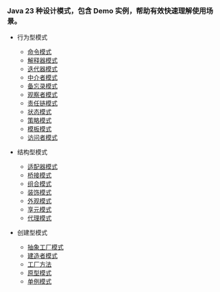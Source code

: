 
### Java 23 种设计模式，包含 Demo 实例，帮助有效快速理解使用场景。

- 行为型模式
    + [命令模式](https://github.com/Folgerjun/DesignPatterns-Java/tree/master/java-des/src/com/java/design/command)
    + [解释器模式](https://github.com/Folgerjun/DesignPatterns-Java/tree/master/java-des/src/com/java/design/interpreter)
    + [迭代器模式](https://github.com/Folgerjun/DesignPatterns-Java/tree/master/java-des/src/com/java/design/iterator)
    + [中介者模式](https://github.com/Folgerjun/DesignPatterns-Java/tree/master/java-des/src/com/java/design/mediator)
    + [备忘录模式](https://github.com/Folgerjun/DesignPatterns-Java/tree/master/java-des/src/com/java/design/memento)
    + [观察者模式](https://github.com/Folgerjun/DesignPatterns-Java/tree/master/java-des/src/com/java/design/observer)
    + [责任链模式](https://github.com/Folgerjun/DesignPatterns-Java/tree/master/java-des/src/com/java/design/responsibility)
    + [状态模式](https://github.com/Folgerjun/DesignPatterns-Java/tree/master/java-des/src/com/java/design/state)
    + [策略模式](https://github.com/Folgerjun/DesignPatterns-Java/tree/master/java-des/src/com/java/design/strategy)
    + [模板模式](https://github.com/Folgerjun/DesignPatterns-Java/tree/master/java-des/src/com/java/design/template)
    + [访问者模式](https://github.com/Folgerjun/DesignPatterns-Java/tree/master/java-des/src/com/java/design/visitor)

- 结构型模式
    + [适配器模式](https://github.com/Folgerjun/DesignPatterns-Java/tree/master/java-des/src/com/java/design/adapter)
    + [桥接模式](https://github.com/Folgerjun/DesignPatterns-Java/tree/master/java-des/src/com/java/design/bridge)
    + [组合模式](https://github.com/Folgerjun/DesignPatterns-Java/tree/master/java-des/src/com/java/design/composite)
    + [装饰模式](https://github.com/Folgerjun/DesignPatterns-Java/tree/master/java-des/src/com/java/design/decorator)
    + [外观模式](https://github.com/Folgerjun/DesignPatterns-Java/tree/master/java-des/src/com/java/design/facade)
    + [享元模式](https://github.com/Folgerjun/DesignPatterns-Java/tree/master/java-des/src/com/java/design/flyweight)
    + [代理模式](https://github.com/Folgerjun/DesignPatterns-Java/tree/master/java-des/src/com/java/design/proxy)

- 创建型模式
    + [抽象工厂模式](https://github.com/Folgerjun/DesignPatterns-Java/tree/master/java-des/src/com/java/design/abstractfactory)
    + [建造者模式](https://github.com/Folgerjun/DesignPatterns-Java/tree/master/java-des/src/com/java/design/build)
    + [工厂方法](https://github.com/Folgerjun/DesignPatterns-Java/tree/master/java-des/src/com/java/design/factorymethod)
    + [原型模式](https://github.com/Folgerjun/DesignPatterns-Java/tree/master/java-des/src/com/java/design/prototype)
    + [单例模式](https://github.com/Folgerjun/DesignPatterns-Java/tree/master/java-des/src/com/java/design/singleton)